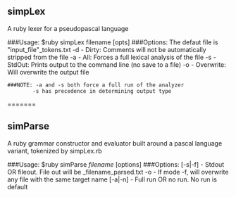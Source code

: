simpLex
----------
  A ruby lexer for a pseudopascal language

  ###Usage:
    $ruby simpLex filename [opts]
  ###Options:
		The defaut file is "input_file"_tokens.txt
    -d - Dirty: Comments will not be automatically stripped from the file
    -a - All: Forces a full lexical analysis of the file
    -s - StdOut: Prints output to the command line (no save to a file)
    -o - Overwrite: Will overwrite the output file

    ###NOTE: -a and -s both force a full run of the analyzer
            -s has precedence in determining output type

=======

simParse
----------
  A ruby grammar constructor and evaluator built around a pascal language variant, tokenized by simpLex.rb

  ###Usage:
    $ruby simParse _filename_ [options]
  ###Options:
    [-s|-f]	- Stdout OR fileout. File out will be _filename_parsed.txt
    -o		- If mode -f, will overwrite any file with the same target name
    [-a|-n]	- Full run OR no run. No run is default
